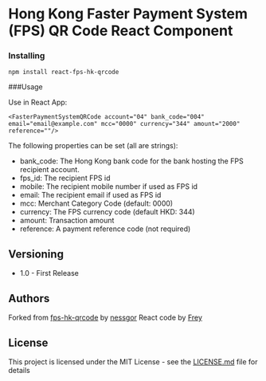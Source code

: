 # Hong Kong Faster Payment System (FPS) QR Code React Component

### Installing

```
npm install react-fps-hk-qrcode
```

###Usage

Use in React App:

```
<FasterPaymentSystemQRCode account="04" bank_code="004" email="email@example.com" mcc="0000" currency="344" amount="2000" reference=""/>
```

The following properties can be set (all are strings):

* bank_code: The Hong Kong bank code for the bank hosting the FPS recipient account.
* fps_id: The recipient FPS id
* mobile: The recipient mobile number if used as FPS id
* email: The recipient email if used as FPS id
* mcc: Merchant Category Code (default: 0000)
* currency: The FPS currency code (default HKD: 344)
* amount: Transaction amount
* reference: A payment reference code (not required)

## Versioning

* 1.0 - First Release

## Authors

Forked from [fps-hk-qrcode](https://github.com/nessgor/fps-hk-qrcode) by [nessgor](https://github.com/nessgor)
React code by [Frey](invite-frey)

## License

This project is licensed under the MIT License - see the [LICENSE.md](LICENSE.md) file for details

